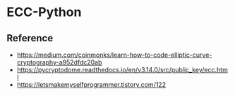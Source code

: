 # ECC-Python



## Reference

- <https://medium.com/coinmonks/learn-how-to-code-elliptic-curve-cryptography-a952dfdc20ab>
- <https://pycryptodome.readthedocs.io/en/v3.14.0/src/public_key/ecc.html>
- <https://letsmakemyselfprogrammer.tistory.com/122>